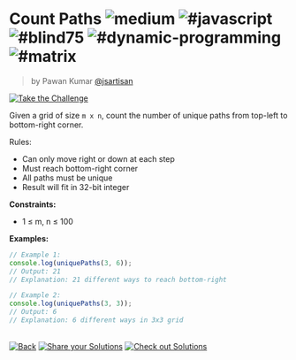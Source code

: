 <!--info-header-start--><h1>Count Paths <img src="https://img.shields.io/badge/-medium-d9901a" alt="medium"/> <img src="https://img.shields.io/badge/-%23javascript-999" alt="#javascript"/> <img src="https://img.shields.io/badge/-%23blind75-999" alt="#blind75"/> <img src="https://img.shields.io/badge/-%23dynamic--programming-999" alt="#dynamic-programming"/> <img src="https://img.shields.io/badge/-%23matrix-999" alt="#matrix"/></h1><blockquote><p>by Pawan Kumar <a href="https://github.com/jsartisan" target="_blank">@jsartisan</a></p></blockquote><p><a href="https://frontend-challenges.com/challenges/303-count-paths" target="_blank"><img src="https://img.shields.io/badge/-Take%20the%20Challenge-0d99ff?logo=javascript&logoColor=white" alt="Take the Challenge"/></a> </p><!--info-header-end-->

Given a grid of size `m x n`, count the number of unique paths from top-left to bottom-right corner.

Rules:

- Can only move right or down at each step
- Must reach bottom-right corner
- All paths must be unique
- Result will fit in 32-bit integer

**Constraints:**

- 1 ≤ m, n ≤ 100

**Examples:**

```typescript
// Example 1:
console.log(uniquePaths(3, 6));
// Output: 21
// Explanation: 21 different ways to reach bottom-right

// Example 2:
console.log(uniquePaths(3, 3));
// Output: 6
// Explanation: 6 different ways in 3x3 grid
```

<!--info-footer-start--><br><a href="../../README.md" target="_blank"><img src="https://img.shields.io/badge/-Back-grey" alt="Back"/></a> <a href="https://github.com/jsartisan/frontend-challenges/issues/new?template=answer.md&labels=answer,303,undefined&title=303%20-%20Count%20Paths%20-%20undefined&body=" target="_blank"><img src="https://img.shields.io/badge/-Share%20your%20Solutions-teal" alt="Share your Solutions"/></a> <a href="https://github.com/jsartisan/frontend-challenges/issues?q=label%3A303+label%3Aanswer+sort%3Areactions-%2B1-desc" target="_blank"><img src="https://img.shields.io/badge/-Check%20out%20Solutions-de5a77?logo=awesome-lists&logoColor=white" alt="Check out Solutions"/></a> <!--info-footer-end-->
